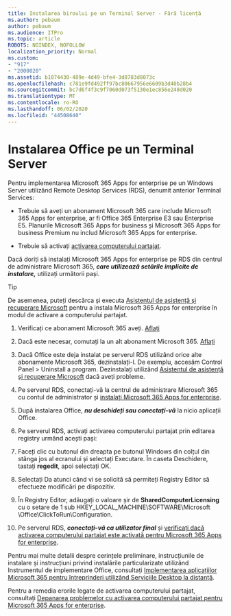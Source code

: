 ```yaml
---
title: Instalarea biroului pe un Terminal Server - Fără licență
ms.author: pebaum
author: pebaum
ms.audience: ITPro
ms.topic: article
ROBOTS: NOINDEX, NOFOLLOW
localization_priority: Normal
ms.custom:
- "917"
- "2000020"
ms.assetid: b1074430-489e-4d49-bfe4-3d8783d8073c
ms.openlocfilehash: c781e9fd492ff97bc80667956e6609b3d40b28b4
ms.sourcegitcommit: bc7d6f4f3c9f7060d073f5130e1ec856e248d020
ms.translationtype: MT
ms.contentlocale: ro-RO
ms.lasthandoff: 06/02/2020
ms.locfileid: "44508640"
---
```

# <a name="installing-office-on-a-terminal-server"></a>Instalarea Office pe un Terminal Server

Pentru implementarea Microsoft 365 Apps for enterprise pe un Windows Server utilizând Remote Desktop Services (RDS), denumit anterior Terminal Services:
  
- Trebuie să aveți un abonament Microsoft 365 care include Microsoft 365 Apps for enterprise, ar fi Office 365 Enterprise E3 sau Enterprise E5. Planurile Microsoft 365 Apps for business și Microsoft 365 Apps for business Premium nu includ Microsoft 365 Apps for enterprise.

- Trebuie să activați [activarea computerului partajat](https://docs.microsoft.com/DeployOffice/overview-shared-computer-activation).

Dacă doriți să instalați Microsoft 365 Apps for enterprise pe RDS din centrul de administrare Microsoft 365, ***care utilizează setările implicite de instalare,*** utilizați următorii pași.

> [!TIP]
> De asemenea, puteți descărca și executa [Asistentul de asistență și recuperare Microsoft](https://aka.ms/SaRA_OfficeSCA_M365Portal) pentru a instala Microsoft 365 Apps for enterprise în modul de activare a computerului partajat.
  
1. Verificați ce abonament Microsoft 365 aveți. [Aflați](https://docs.microsoft.com/microsoft-365/admin/admin-overview/what-subscription-do-i-have)

2. Dacă este necesar, comutați la un alt abonament Microsoft 365. [Aflați](https://docs.microsoft.com/microsoft-365/commerce/subscriptions/switch-to-a-different-plan)

3. Dacă Office este deja instalat pe serverul RDS utilizând orice alte abonamente Microsoft 365, dezinstalați-l. De exemplu, accesăm Control Panel \> Uninstall a program. Dezinstalați utilizând [Asistentul de asistență și recuperare Microsoft](https://aka.ms/SARA-OfficeUninstall-Alchemy) dacă aveți probleme.

4. Pe serverul RDS, conectați-vă la centrul de administrare Microsoft 365 cu contul de administrator și [instalați Microsoft 365 Apps for enterprise](https://portal.office.com/OLS/MySoftware.aspx).

5. După instalarea Office, ***nu deschideți sau conectați-vă*** la nicio aplicații Office.

6. Pe serverul RDS, activați activarea computerului partajat prin editarea registry urmând acești pași:

1. Faceți clic cu butonul din dreapta pe butonul Windows din colțul din stânga jos al ecranului și selectați Executare. În caseta Deschidere, tastați **regedit**, apoi selectați OK.

2. Selectați Da atunci când vi se solicită să permiteți Registry Editor să efectueze modificări pe dispozitiv.

3. În Registry Editor, adăugați o valoare șir de **SharedComputerLicensing** cu o setare de 1 sub HKEY_LOCAL_MACHINE\SOFTWARE\Microsoft \Office\ClickToRun\Configuration.

7. Pe serverul RDS, ***conectați-vă ca utilizator final*** și [verificați dacă activarea computerului partajat este activată pentru Microsoft 365 Apps for enterprise](https://docs.microsoft.com/DeployOffice/troubleshoot-shared-computer-activation#verify-that-activation-for-microsoft-365-apps-succeeded).

Pentru mai multe detalii despre cerințele preliminare, instrucțiunile de instalare și instrucțiuni privind instalările particularizate utilizând Instrumentul de implementare Office, consultați [Implementarea aplicațiilor Microsoft 365 pentru întreprinderi utilizând Serviciile Desktop la distanță](https://docs.microsoft.com/DeployOffice/deploy-microsoft-365-apps-remote-desktop-services).
  
Pentru a remedia erorile legate de activarea computerului partajat, consultați [Depanarea problemelor cu activarea computerului partajat pentru Microsoft 365 Apps for enterprise](https://docs.microsoft.com/DeployOffice/troubleshoot-shared-computer-activation).
  